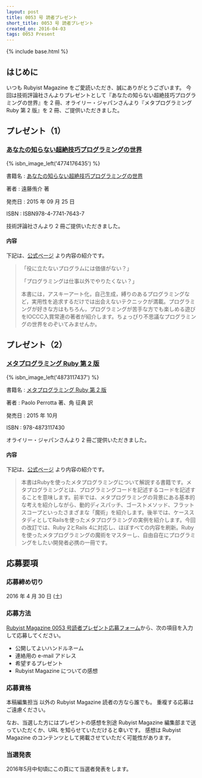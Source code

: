 ```yaml
---
layout: post
title: 0053 号 読者プレゼント
short_title: 0053 号 読者プレゼント
created_on: 2016-04-03
tags: 0053 Present
---
```

{% include base.html %}


## はじめに

いつも Rubyist Magazine をご愛読いただき、誠にありがとうございます。
今回は技術評論社さんよりプレゼントとして『あなたの知らない超絶技巧プログラミングの世界』を 2 冊、オライリー・ジャパンさんより『メタプログラミング Ruby 第 2 版』を 2 冊、ご提供いただきました。

## プレゼント（1）

### [あなたの知らない超絶技巧プログラミングの世界](http://gihyo.jp/book/2015/978-4-7741-7643-7)
{% isbn_image_left('4774176435') %}

書籍名
:  [あなたの知らない超絶技巧プログラミングの世界](http://gihyo.jp/book/2015/978-4-7741-7643-7)

著者
:  遠藤侑介 著

発売日
:  2015 年 09 月 25 日

ISBN
:  ISBN978-4-7741-7643-7

技術評論社さんより 2 冊ご提供いただきました。

#### 内容

下記は、[公式ページ](http://gihyo.jp/book/2015/978-4-7741-7643-7) より内容の紹介です。

> 「役に立たないプログラムには価値がない？」
> 
> 「プログラミングは仕事以外でやりたくない？」
> 
> 本書には，アスキーアート化，自己生成，縛りのあるプログラミングなど，実用性を追求するだけでは出会えないテクニックが満載。プログラミングが好きな方はもちろん，プログラミングが苦手な方でも楽しめる遊びをIOCCC入賞常連の著者が紹介します。ちょっぴり不思議なプログラミングの世界をのぞいてみませんか。


## プレゼント（2）

### [メタプログラミング Ruby 第 2 版](https://www.oreilly.co.jp/books/9784873117430/)
{% isbn_image_left('4873117437') %}

書籍名
:  [メタプログラミング Ruby 第 2 版](https://www.oreilly.co.jp/books/9784873117430/)

著者
:  Paolo Perrotta 著、角 征典 訳

発売日
:  2015 年 10月

ISBN
:  978-4873117430

オライリー・ジャパンさんより 2 冊ご提供いただきました。

#### 内容

下記は、[公式ページ](https://www.oreilly.co.jp/books/9784873117430/) より内容の紹介です。

> 本書はRubyを使ったメタプログラミングについて解説する書籍です。メタプログラミングとは、プログラミングコードを記述するコードを記述することを意味します。前半では、メタプログラミングの背景にある基本的な考えを紹介しながら、動的ディスパッチ、ゴーストメソッド、フラットスコープといったさまざまな「魔術」を紹介します。後半では、ケーススタディとしてRailsを使ったメタプログラミングの実例を紹介します。今回の改訂では、Ruby 2とRails 4に対応し、ほぼすべての内容を刷新。Rubyを使ったメタプログラミングの魔術をマスターし、自由自在にプログラミングをしたい開発者必携の一冊です。


## 応募要項

### 応募締め切り

2016 年 4 月 30 日 (土)

### 応募方法

[Rubyist Magazine 0053 号読者プレゼント応募フォーム](https://docs.google.com/forms/d/1JHp8IpnPxMwzzTvMSz7gsJVga8E2GI7pjT3wm3eHMyI/viewform)から、次の項目を入力して応募してください。

* 公開してよいハンドルネーム
* 連絡用の e-mail アドレス
* 希望するプレゼント
* Rubyist Magazine についての感想


### 応募資格

本稿編集担当
以外の Rubyist Magazine 読者の方なら誰でも。
重複する応募はご遠慮ください。

なお、当選した方にはプレゼントの感想を別途 Rubyist Magazine
編集部まで送っていただくか、URL を知らせていただけると幸いです。
感想は Rubyist Magazine のコンテンツとして掲載させていただく可能性があります。

### 当選発表

2016年5月中旬頃にこの頁にて当選者発表をします。


